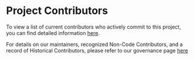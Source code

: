 <!--
SPDX-FileCopyrightText: 2022 Contributors to the Power Grid Model project <dynamic.grid.calculation@alliander.com>

SPDX-License-Identifier: MPL-2.0
-->

# Project Contributors
To view a list of current contributors who actively commit to this project, you can find detailed information [here](https://github.com/PowerGridModel/power-grid-model/graphs/contributors).

For details on our maintainers, recognized Non-Code Contributors, and a record of Historical Contributors, please refer to our governance page [here](https://github.com/PowerGridModel/.github/blob/main/GOVERNANCE.md)

